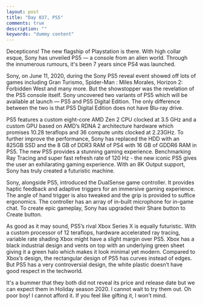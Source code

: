 ```yaml
---
layout: post
title: "Day 037, PS5"
comments: true
description: ""
keywords: "dummy content"
---
```


Decepticons! The new flagship of Playstation is there. With high collar esque, Sony has unveiled PS5 — a console from an alien world.  Through the innumerous rumours, it's been 7 years since PS4 was launched. 

Sony, on June 11, 2020, during the Sony PS5 reveal event showed off lots of games including Gran Turismo, Spider-Man : Miles Morales, Horizon 2: Forbidden West and many more. But the showstopper was the revelation  of the PS5 console itself. Sony uncovered two variants of PS5 which will be available at launch — PS5 and PS5 Digital Edition. The only difference between the two is that PS5 Digital Edition does not have Blu-ray drive. 

PS5 features a custom eight-core AMD Zen 2 CPU clocked at 3.5 GHz and a custom GPU  based on AMD’s RDNA 2 architecture hardware which promises 10.28 teraflops and 36 compute units clocked at 2.23GHz. To further improve the performance, Sony has replaced the HDD with an 825GB SSD and the 8 GB of DDR3 RAM of PS4 with 16 GB of GDDR6 RAM in PS5. The new PS5 provides a stunning gaming experience. Benchmarking Ray Tracing and super fast refresh rate of 120 Hz - the new iconic PS5 gives the user an exhilarating gaming experience. With an 8K Output support, Sony has truly created a futuristic machine.

Sony, alongside PS5, introduced the DualSense game controller. It provides haptic feedback and adaptive triggers for an immersive gaming experience. The angle of hand trigger is also tweaked and the grip is provided to suffice ergonomics. The controller has an array of in-built microphone for in-game chat. To create epic gameplay, Sony has upgraded their Share button to Create button.

As good as it may sound, PS5’s rival Xbox Series X is equally futuristic. With a custom processor of 12 teraflops, hardware accelerated ray tracing, variable rate shading Xbox might have a slight margin over PS5. Xbox has a black industrial design and vents on top with an underlying green sheet giving it a green halo which makes it look minimal yet modern. Compared to Xbox’s design, the rectangular design of PS5 has curves instead of edges. But PS5 has a very controversial design, the white plastic doesn’t have good respect in the techworld. 

It's a bummer that they both did not reveal its price and release date but we can expect them in Holiday season 2020. I cannot wait to try them out. Oh poor boy! I cannot afford it. If you feel like gifting it, I won’t mind. 

